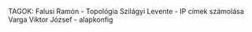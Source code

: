 TAGOK: 
Falusi Ramón - Topológia
Szilágyi Levente - IP címek számolása
Varga Viktor József - alapkonfig
       
